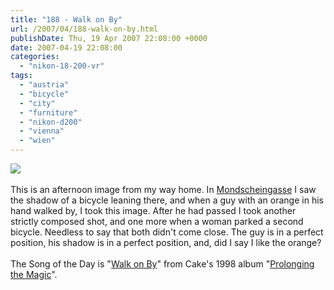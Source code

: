 ```yaml
---
title: "188 - Walk on By"
url: /2007/04/188-walk-on-by.html
publishDate: Thu, 19 Apr 2007 22:08:00 +0000
date: 2007-04-19 22:08:00
categories: 
  - "nikon-18-200-vr"
tags: 
  - "austria"
  - "bicycle"
  - "city"
  - "furniture"
  - "nikon-d200"
  - "vienna"
  - "wien"
---
```

<a href="https://d25zfm9zpd7gm5.cloudfront.net/1200x1200/2007/20070419_170658_ps.jpg"><img src="https://d25zfm9zpd7gm5.cloudfront.net/0600x0600/2007/20070419_170658_ps.jpg"/></a><br/><br/>This is an afternoon image from my way home. In <a href="http://maps.google.com/?ie=UTF8&z=17&ll=48.201652,16.35125&spn=0.005878,0.014098&om=1" target="_blank">Mondscheingasse</a> I saw the shadow of a bicycle leaning there, and when a guy with an orange in his hand walked by, I took this image. After he had passed I took another strictly composed shot, and one more when a woman parked a second bicycle. Needless to say that both didn't come close. The guy is in a perfect position, his shadow is in a perfect position, and, did I say I like the orange?<br/><br/>The Song of the Day is "<a href="http://www.lyricsfreak.com/c/cake/walk+on+by_20026683.html" target="_blank">Walk on By</a>" from Cake's 1998 album "<a href="http://www.amazon.com/Prolonging-Magic-Cake/dp/B00005ABIP" target="_blank">Prolonging the Magic</a>".
